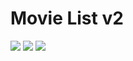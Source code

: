 # Movie List v2

![](https://raw.githubusercontent.com/f3l1x/codecamp16/master/02/docs/movielist.png)
![](https://raw.githubusercontent.com/f3l1x/codecamp16/master/02/docs/addmovie.png)
![](https://raw.githubusercontent.com/f3l1x/codecamp16/master/02/docs/slider.png)
